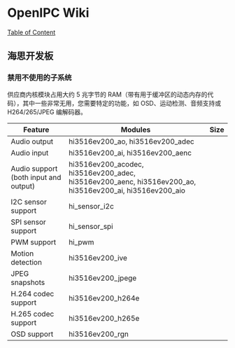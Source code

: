 # OpenIPC Wiki
[Table of Content](../README.md)

海思开发板 
----------------

### 禁用不使用的子系统

供应商内核模块占用大约 5 兆字节的 RAM（带有用于缓冲区的动态内存的代码），其中一些非常无用，您需要特定的功能，如 OSD、运动检测、音频支持或 H264/265/JPEG 编解码器。

| Feature                               | Modules                                                                                                 | Size |
|---------------------------------------|---------------------------------------------------------------------------------------------------------|------|
| Audio output                          | hi3516ev200_ao, hi3516ev200_adec                                                                        |      |
| Audio input                           | hi3516ev200_ai, hi3516ev200_aenc                                                                        |      |
| Audio support (both input and output) | hi3516ev200_acodec, hi3516ev200_adec, hi3516ev200_aenc, hi3516ev200_ao, hi3516ev200_ai, hi3516ev200_aio |      |
| I2C sensor support                    | hi_sensor_i2c                                                                                           |      |
| SPI sensor support                    | hi_sensor_spi                                                                                           |      |
| PWM support                           | hi_pwm                                                                                                  |      |
| Motion detection                      | hi3516ev200_ive                                                                                         |      |
| JPEG snapshots                        | hi3516ev200_jpege                                                                                       |      |
| H.264 codec support                   | hi3516ev200_h264e                                                                                       |      |
| H.265 codec support                   | hi3516ev200_h265e                                                                                       |      |
| OSD support                           | hi3516ev200_rgn                                                                                         |      |


